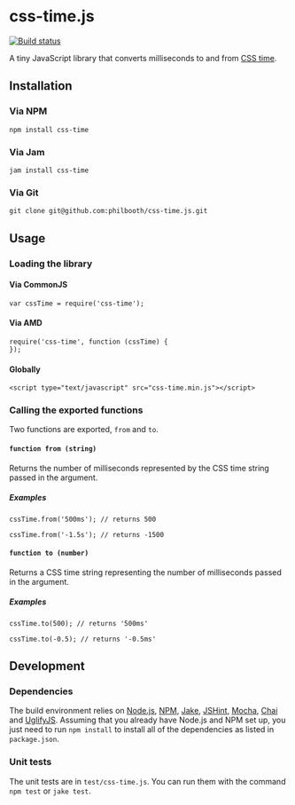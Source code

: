 # css-time.js

[![Build status][ci-image]][ci-status]

A tiny JavaScript library
that converts milliseconds
to and from [CSS time][csstime].

## Installation

### Via NPM

```
npm install css-time
```

### Via Jam

```
jam install css-time
```

### Via Git

```
git clone git@github.com:philbooth/css-time.js.git
```

## Usage

### Loading the library

#### Via CommonJS

```
var cssTime = require('css-time');
```

#### Via AMD

```
require('css-time', function (cssTime) {
});
```

#### Globally

```
<script type="text/javascript" src="css-time.min.js"></script>
```

### Calling the exported functions

Two functions are exported, `from` and `to`.

#### `function from (string)`

Returns the number of milliseconds
represented by the CSS time string
passed in the argument.

##### Examples

```
cssTime.from('500ms'); // returns 500

cssTime.from('-1.5s'); // returns -1500
```

#### `function to (number)`

Returns a CSS time string
representing the number of milliseconds
passed in the argument.

##### Examples

```
cssTime.to(500); // returns '500ms'

cssTime.to(-0.5); // returns '-0.5ms'
```

## Development

### Dependencies

The build environment relies on
[Node.js][node],
[NPM],
[Jake],
[JSHint],
[Mocha],
[Chai] and
[UglifyJS].
Assuming that you already have Node.js and NPM set up,
you just need to run `npm install` to
install all of the dependencies as listed in `package.json`.

### Unit tests

The unit tests are in `test/css-time.js`.
You can run them with the command `npm test` or `jake test`.

[ci-image]: https://secure.travis-ci.org/philbooth/css-time.js.png?branch=master
[ci-status]: http://travis-ci.org/#!/philbooth/css-time.js
[csstime]: http://www.w3.org/TR/css3-values/#time
[node]: http://nodejs.org/
[npm]: https://npmjs.org/
[jake]: https://github.com/mde/jake
[jshint]: https://github.com/jshint/node-jshint
[mocha]: http://visionmedia.github.com/mocha
[chai]: http://chaijs.com/
[uglifyjs]: https://github.com/mishoo/UglifyJS

